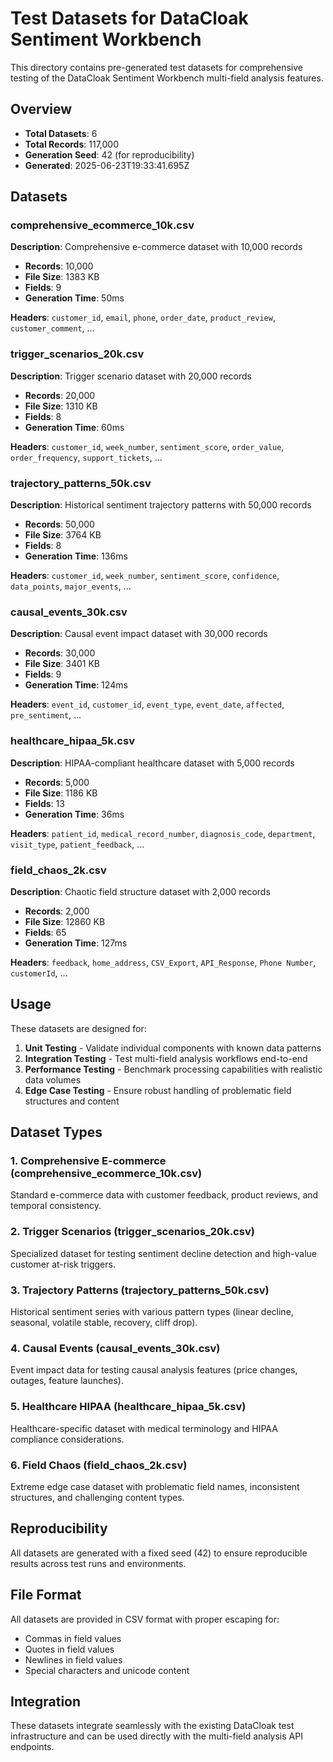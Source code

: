 # Test Datasets for DataCloak Sentiment Workbench

This directory contains pre-generated test datasets for comprehensive testing of the DataCloak Sentiment Workbench multi-field analysis features.

## Overview

- **Total Datasets**: 6
- **Total Records**: 117,000
- **Generation Seed**: 42 (for reproducibility)
- **Generated**: 2025-06-23T19:33:41.695Z

## Datasets


### comprehensive_ecommerce_10k.csv

**Description**: Comprehensive e-commerce dataset with 10,000 records
- **Records**: 10,000
- **File Size**: 1383 KB
- **Fields**: 9
- **Generation Time**: 50ms

**Headers**: `customer_id`, `email`, `phone`, `order_date`, `product_review`, `customer_comment`, ...


### trigger_scenarios_20k.csv

**Description**: Trigger scenario dataset with 20,000 records
- **Records**: 20,000
- **File Size**: 1310 KB
- **Fields**: 8
- **Generation Time**: 60ms

**Headers**: `customer_id`, `week_number`, `sentiment_score`, `order_value`, `order_frequency`, `support_tickets`, ...


### trajectory_patterns_50k.csv

**Description**: Historical sentiment trajectory patterns with 50,000 records
- **Records**: 50,000
- **File Size**: 3764 KB
- **Fields**: 8
- **Generation Time**: 136ms

**Headers**: `customer_id`, `week_number`, `sentiment_score`, `confidence`, `data_points`, `major_events`, ...


### causal_events_30k.csv

**Description**: Causal event impact dataset with 30,000 records
- **Records**: 30,000
- **File Size**: 3401 KB
- **Fields**: 9
- **Generation Time**: 124ms

**Headers**: `event_id`, `customer_id`, `event_type`, `event_date`, `affected`, `pre_sentiment`, ...


### healthcare_hipaa_5k.csv

**Description**: HIPAA-compliant healthcare dataset with 5,000 records
- **Records**: 5,000
- **File Size**: 1186 KB
- **Fields**: 13
- **Generation Time**: 36ms

**Headers**: `patient_id`, `medical_record_number`, `diagnosis_code`, `department`, `visit_type`, `patient_feedback`, ...


### field_chaos_2k.csv

**Description**: Chaotic field structure dataset with 2,000 records
- **Records**: 2,000
- **File Size**: 12860 KB
- **Fields**: 65
- **Generation Time**: 127ms

**Headers**: `feedback`, `home_address`, `CSV_Export`, `API_Response`, `Phone Number`, `customerId`, ...


## Usage

These datasets are designed for:

1. **Unit Testing** - Validate individual components with known data patterns
2. **Integration Testing** - Test multi-field analysis workflows end-to-end
3. **Performance Testing** - Benchmark processing capabilities with realistic data volumes
4. **Edge Case Testing** - Ensure robust handling of problematic field structures and content

## Dataset Types

### 1. Comprehensive E-commerce (comprehensive_ecommerce_10k.csv)
Standard e-commerce data with customer feedback, product reviews, and temporal consistency.

### 2. Trigger Scenarios (trigger_scenarios_20k.csv)
Specialized dataset for testing sentiment decline detection and high-value customer at-risk triggers.

### 3. Trajectory Patterns (trajectory_patterns_50k.csv)
Historical sentiment series with various pattern types (linear decline, seasonal, volatile stable, recovery, cliff drop).

### 4. Causal Events (causal_events_30k.csv)
Event impact data for testing causal analysis features (price changes, outages, feature launches).

### 5. Healthcare HIPAA (healthcare_hipaa_5k.csv)
Healthcare-specific dataset with medical terminology and HIPAA compliance considerations.

### 6. Field Chaos (field_chaos_2k.csv)
Extreme edge case dataset with problematic field names, inconsistent structures, and challenging content types.

## Reproducibility

All datasets are generated with a fixed seed (42) to ensure reproducible results across test runs and environments.

## File Format

All datasets are provided in CSV format with proper escaping for:
- Commas in field values
- Quotes in field values  
- Newlines in field values
- Special characters and unicode content

## Integration

These datasets integrate seamlessly with the existing DataCloak test infrastructure and can be used directly with the multi-field analysis API endpoints.

